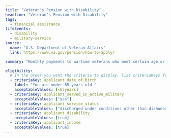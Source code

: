 ```yaml
---
title: "Veteran's Pension with Disability"
headline: "Veteran's Pension with Disability"
tags:
  - financial assistance
lifeEvents:
  - disability
  - military-service
source:
  name: "U.S. Department of Veteran Affairs"
  link: https://www.va.gov/pension/how-to-apply/

summary: "Monthly payments to wartime veterans who meet certain age or disability requirements, and who have income and net worth within certain limits."

eligibility:
  # In the order you want the criteria to display, list criteriaKeys from the csv here, each followed by a comma-separated list of which values indicate eligibility for that criteria. Wrap individual values in quotes if they have inner commas.
  - criteriaKey: applicant_date_of_birth
    label: "You are under 65 years old."
    acceptableValues: [<65years]
  - criteriaKey: applicant_served_in_active_military
    acceptableValues: ["yes"]
  - criteriaKey: applicant_service_status
    acceptableValues: ["discharged under conditions other than dishonorable"]
  - criteriaKey: applicant_disability
    acceptableValues: [true]
  - criteriaKey: applicant_income
    acceptableValues: [true]
---
```

